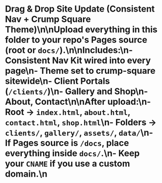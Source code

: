 # Drag & Drop Site Update (Consistent Nav + Crump Square Theme)\n\nUpload everything in this folder to your repo's Pages source (root or `docs/`).\n\nIncludes:\n- Consistent Nav Kit wired into every page\n- Theme set to crump-square sitewide\n- Client Portals (`/clients/`)\n- Gallery and Shop\n- About, Contact\n\nAfter upload:\n- Root → `index.html`, `about.html`, `contact.html`, `shop.html`\n- Folders → `clients/`, `gallery/`, `assets/`, `data/`\n- If Pages source is `/docs`, place everything inside `docs/`.\n- Keep your `CNAME` if you use a custom domain.\n